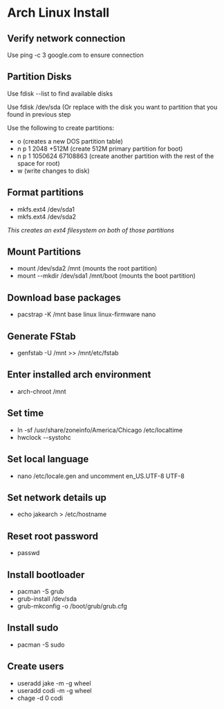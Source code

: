 # Arch Linux Install
## Verify network connection

Use ping -c 3 google.com to ensure connection

## Partition Disks

Use fdisk --list to find available disks

Use fdisk /dev/sda (Or replace with the disk you want to partition that you found in previous step
 
Use the following to create partitions:
 - o (creates a new DOS partition table)
 - n p 1 2048 +512M (create 512M primary partition for boot)
 - n p 1 1050624 67108863 (create another partition with the rest of the space for root)
 - w (write changes to disk)

## Format partitions
 - mkfs.ext4 /dev/sda1
 - mkfs.ext4 /dev/sda2
 
 *This creates an ext4 filesystem on both of those partitions*
 
## Mount Partitions
 - mount /dev/sda2 /mnt (mounts the root partition)
 - mount --mkdir /dev/sda1 /mnt/boot (mounts the boot partition)

## Download base packages
 - pacstrap -K /mnt base linux linux-firmware nano
 
 ## Generate FStab
  - genfstab -U /mnt >> /mnt/etc/fstab

## Enter installed arch environment
 - arch-chroot /mnt
 
## Set time
- ln -sf /usr/share/zoneinfo/America/Chicago /etc/localtime
- hwclock --systohc

## Set local language
- nano /etc/locale.gen and uncomment en_US.UTF-8 UTF-8

## Set network details up
- echo jakearch > /etc/hostname

## Reset root password
- passwd

## Install bootloader
- pacman -S grub
- grub-install /dev/sda
- grub-mkconfig -o /boot/grub/grub.cfg

## Install sudo
- pacman -S sudo

## Create users
 - useradd jake -m -g wheel
 - useradd codi -m -g wheel
 - chage -d 0 codi
 
 
